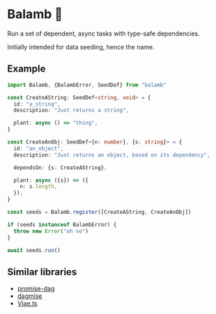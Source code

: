 # Balamb 🌱

Run a set of dependent, async tasks with type-safe dependencies.

Initially intended for data seeding, hence the name.

## Example

```typescript
import Balamb, {BalambError, SeedDef} from "balamb"

const CreateAString: SeedDef<string, void> = {
  id: "a_string",
  description: "Just returns a string",

  plant: async () => "thing",
}

const CreateAnObj: SeedDef<{n: number}, {s: string}> = {
  id: "an_object",
  description: "Just returns an object, based on its dependency",

  dependsOn: {s: CreateAString},

  plant: async ({s}) => ({
    n: s.length,
  }),
}

const seeds = Balamb.register([CreateAString, CreateAnObj])

if (seeds instanceof BalambError) {
  throw new Error("oh no")
}

await seeds.run()
```

## Similar libraries

- [promise-dag](https://github.com/vvvvalvalval/promise-dag)
- [dagmise](https://github.com/SidBala/dagmise)
- [Viae.ts](https://github.com/alephnan/viae.ts)
